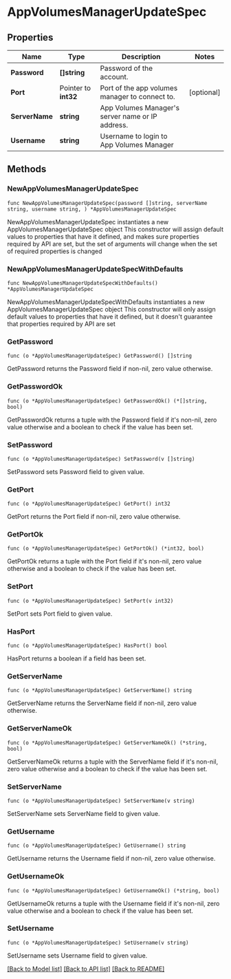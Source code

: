 # AppVolumesManagerUpdateSpec

## Properties

Name | Type | Description | Notes
------------ | ------------- | ------------- | -------------
**Password** | **[]string** | Password of the account. | 
**Port** | Pointer to **int32** | Port of the app volumes manager to connect to. | [optional] 
**ServerName** | **string** | App Volumes Manager&#39;s server name or IP address. | 
**Username** | **string** | Username to login to App Volumes Manager | 

## Methods

### NewAppVolumesManagerUpdateSpec

`func NewAppVolumesManagerUpdateSpec(password []string, serverName string, username string, ) *AppVolumesManagerUpdateSpec`

NewAppVolumesManagerUpdateSpec instantiates a new AppVolumesManagerUpdateSpec object
This constructor will assign default values to properties that have it defined,
and makes sure properties required by API are set, but the set of arguments
will change when the set of required properties is changed

### NewAppVolumesManagerUpdateSpecWithDefaults

`func NewAppVolumesManagerUpdateSpecWithDefaults() *AppVolumesManagerUpdateSpec`

NewAppVolumesManagerUpdateSpecWithDefaults instantiates a new AppVolumesManagerUpdateSpec object
This constructor will only assign default values to properties that have it defined,
but it doesn't guarantee that properties required by API are set

### GetPassword

`func (o *AppVolumesManagerUpdateSpec) GetPassword() []string`

GetPassword returns the Password field if non-nil, zero value otherwise.

### GetPasswordOk

`func (o *AppVolumesManagerUpdateSpec) GetPasswordOk() (*[]string, bool)`

GetPasswordOk returns a tuple with the Password field if it's non-nil, zero value otherwise
and a boolean to check if the value has been set.

### SetPassword

`func (o *AppVolumesManagerUpdateSpec) SetPassword(v []string)`

SetPassword sets Password field to given value.


### GetPort

`func (o *AppVolumesManagerUpdateSpec) GetPort() int32`

GetPort returns the Port field if non-nil, zero value otherwise.

### GetPortOk

`func (o *AppVolumesManagerUpdateSpec) GetPortOk() (*int32, bool)`

GetPortOk returns a tuple with the Port field if it's non-nil, zero value otherwise
and a boolean to check if the value has been set.

### SetPort

`func (o *AppVolumesManagerUpdateSpec) SetPort(v int32)`

SetPort sets Port field to given value.

### HasPort

`func (o *AppVolumesManagerUpdateSpec) HasPort() bool`

HasPort returns a boolean if a field has been set.

### GetServerName

`func (o *AppVolumesManagerUpdateSpec) GetServerName() string`

GetServerName returns the ServerName field if non-nil, zero value otherwise.

### GetServerNameOk

`func (o *AppVolumesManagerUpdateSpec) GetServerNameOk() (*string, bool)`

GetServerNameOk returns a tuple with the ServerName field if it's non-nil, zero value otherwise
and a boolean to check if the value has been set.

### SetServerName

`func (o *AppVolumesManagerUpdateSpec) SetServerName(v string)`

SetServerName sets ServerName field to given value.


### GetUsername

`func (o *AppVolumesManagerUpdateSpec) GetUsername() string`

GetUsername returns the Username field if non-nil, zero value otherwise.

### GetUsernameOk

`func (o *AppVolumesManagerUpdateSpec) GetUsernameOk() (*string, bool)`

GetUsernameOk returns a tuple with the Username field if it's non-nil, zero value otherwise
and a boolean to check if the value has been set.

### SetUsername

`func (o *AppVolumesManagerUpdateSpec) SetUsername(v string)`

SetUsername sets Username field to given value.



[[Back to Model list]](../README.md#documentation-for-models) [[Back to API list]](../README.md#documentation-for-api-endpoints) [[Back to README]](../README.md)


